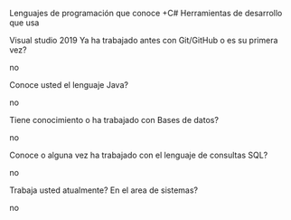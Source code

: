 Lenguajes de programación que conoce
+C#
Herramientas de desarrollo que usa

Visual studio 2019
Ya ha trabajado antes con Git/GitHub o es su primera vez?

no

Conoce usted el lenguaje Java?

no

Tiene conocimiento o ha trabajado con Bases de datos?

no

Conoce o alguna vez ha trabajado con el lenguaje de consultas SQL?

no

Trabaja usted atualmente? En el area de sistemas?

no